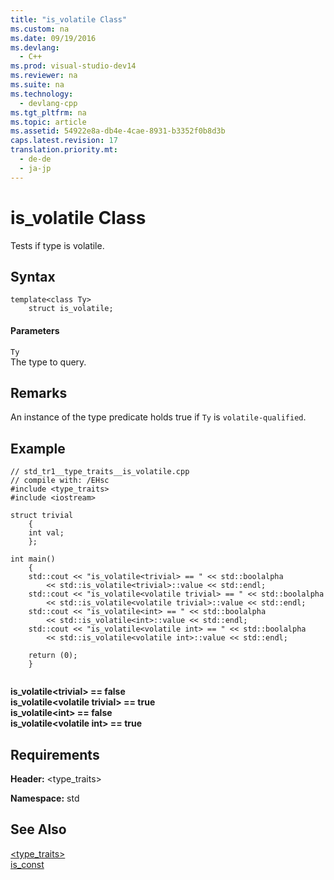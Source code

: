 ```yaml
---
title: "is_volatile Class"
ms.custom: na
ms.date: 09/19/2016
ms.devlang: 
  - C++
ms.prod: visual-studio-dev14
ms.reviewer: na
ms.suite: na
ms.technology: 
  - devlang-cpp
ms.tgt_pltfrm: na
ms.topic: article
ms.assetid: 54922e8a-db4e-4cae-8931-b3352f0b8d3b
caps.latest.revision: 17
translation.priority.mt: 
  - de-de
  - ja-jp
---
```

# is_volatile Class
Tests if type is volatile.  
  
## Syntax  
  
```  
template<class Ty>  
    struct is_volatile;  
```  
  
#### Parameters  
 `Ty`  
 The type to query.  
  
## Remarks  
 An instance of the type predicate holds true if `Ty` is `volatile-qualified`.  
  
## Example  
  
```  
// std_tr1__type_traits__is_volatile.cpp   
// compile with: /EHsc   
#include <type_traits>   
#include <iostream>   
  
struct trivial   
    {   
    int val;   
    };   
  
int main()   
    {   
    std::cout << "is_volatile<trivial> == " << std::boolalpha   
        << std::is_volatile<trivial>::value << std::endl;   
    std::cout << "is_volatile<volatile trivial> == " << std::boolalpha   
        << std::is_volatile<volatile trivial>::value << std::endl;   
    std::cout << "is_volatile<int> == " << std::boolalpha   
        << std::is_volatile<int>::value << std::endl;   
    std::cout << "is_volatile<volatile int> == " << std::boolalpha   
        << std::is_volatile<volatile int>::value << std::endl;   
  
    return (0);   
    }  
  
```  
  
  **is_volatile<trivial\> == false**  
**is_volatile<volatile trivial\> == true**  
**is_volatile<int\> == false**  
**is_volatile<volatile int\> == true**    
## Requirements  
 **Header:** <type_traits>  
  
 **Namespace:** std  
  
## See Also  
 [<type_traits>](../vs140/-type_traits-.md)   
 [is_const](../vs140/is_const-Class.md)